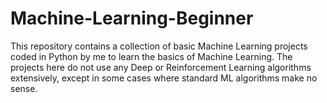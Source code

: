# Machine-Learning-Beginner
This repository contains a collection of basic Machine Learning projects coded in Python by me to learn the basics of Machine Learning.
The projects here do not use any Deep or Reinforcement Learning algorithms extensively, except in some cases where standard ML algorithms make no sense.
